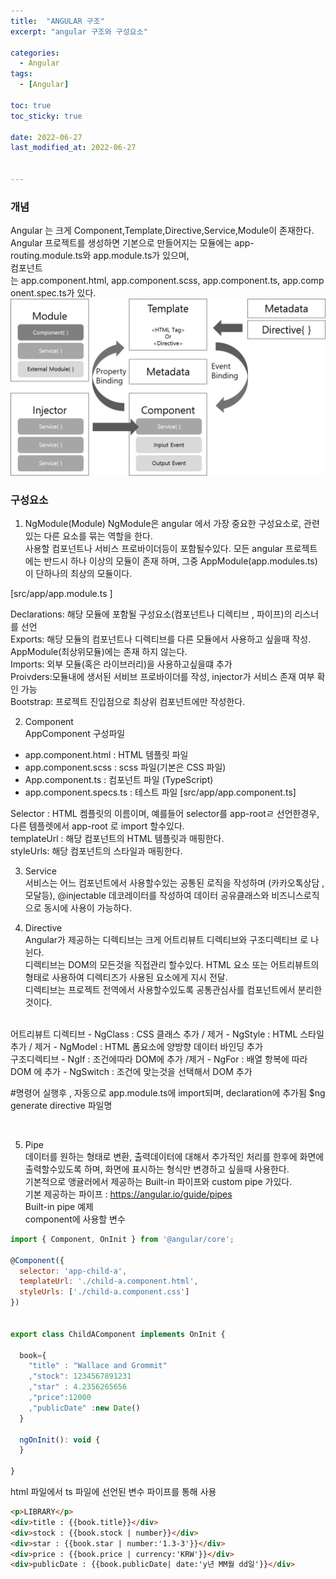 ```yaml
---
title:  "ANGULAR 구조"
excerpt: "angular 구조와 구성요소"

categories:
  - Angular
tags:
  - [Angular]

toc: true
toc_sticky: true
 
date: 2022-06-27
last_modified_at: 2022-06-27


---
```


### 개념  
Angular 는 크게 Component,Template,Directive,Service,Module이 존재한다.  
Angular 프로젝트를 생성하면 기본으로 만들어지는 모듈에는 app-routing.module.ts와 app.module.ts가 있으며,  
컴포넌트는 app.component.html, app.component.scss, app.component.ts, app.component.spec.ts가 있다.  
<img src="../images/angular/ANGULAR_structure_01.png" />
<br>

### 구성요소
1. NgModule(Module)
NgModule은 angular 에서 가장 중요한 구성요소로, 관련있는 다른 요소를 묶는 역할을 한다.  
사용할 컴포넌트나 서비스 프로바이더등이 포함될수있다.
모든 angular 프로젝트에는 반드시 하나 이상의 모듈이 존재 하며, 그중 AppModule(app.modules.ts)이 단하나의 최상의 모듈이다.

[src/app/app.module.ts ]
<script src="https://gist.github.com/cocomalco/00f0bc27ddbeb6f87ec485919e936229.js"></script> 
Declarations: 해당 모듈에 포함될 구성요소(컴포넌트나 디렉티브 , 파이프)의 리스너를 선언  
Exports: 해당 모듈의 컴포넌트나 디렉티브를 다른 모듈에서 사용하고 싶을때 작성. AppModule(최상위모듈)에는 존재 하지 않는다.  
Imports: 외부 모듈(혹은 라이브러리)을 사용하고싶을떄 추가  
Proivders:모듈내에 생서된 서비브 프로바이더를 작성, injector가 서비스 존재 여부 확인 가능  
Bootstrap: 프로젝트 진입점으로 최상위 컴포넌트에만 작성한다. 
<br/>

2. Component  
AppComponent 구성파일
* app.component.html : HTML 템플릿 파일
* app.component.scss : scss 파일(기본은 CSS 파일)
* App.component.ts : 컴포넌트 파일 (TypeScript)
* app.component.specs.ts : 테스트 파일
[src/app/app.component.ts]
<script src="https://gist.github.com/cocomalco/f3df924751d0ed483042ec8ff67531ac.js"></script>
Selector  : HTML 켐플릿의 이름이며, 예를들어 selector를 app-rootㄹ 선언한경우, 다른 템플렛에서 app-root 로 import 할수있다.  
templateUrl :  해당 컴포넌트의 HTML 템플릿과 매핑한다.  
styleUrls: 해당 컴포넌트의 스타일과 매핑한다.

3. Service  
서비스는 어느 컴포넌트에서 사용할수있는 공통된 로직을 작성하며 (카카오톡상담 , 모달등), @injectable 데코레이터를 작성하여 데이터 공유클래스와 비즈니스로직으로 동시에 사용이 가능하다.
<script src="https://gist.github.com/cocomalco/01b91af5c8633c4f876929ea6f0377b7.js"></script>

4. Directive  
Angular가 제공하는 디렉티브는 크게 어트리뷰트 디렉티브와 구조디렉티브 로 나뉜다.  
디렉티브는 DOM의 모든것을 직접관리 할수있다. HTML 요소 또는 어트리뷰트의 형태로 사용하여 디렉티즈가 사용된 요소에게 지시 전달.  
디렉티브는 프로젝트 전역에서 사용할수있도록 공통관심사를 컴포넌트에서 분리한것이다.  
<br>
어트리뷰트 디렉티브  
- NgClass : CSS 클래스 추가 / 제거  
- NgStyle : HTML 스타일 추가 / 제거  
- NgModel :  HTML 폼요소에 양방향 데이터 바인딩 추가  
<br>
구조디렉티브  
- NgIf : 조건에따라 DOM에 추가 /제거  
- NgFor : 배열 항복에 따라 DOM 에 추가  
- NgSwitch : 조건에 맞는것을 선택해서 DOM 추가
<br>


#명령어 실행후 , 자동으로 app.module.ts에 import되며, declaration에 추가됨
$ng generate directive 파일명

<br/>

5. Pipe  
데이터를 원하는 형태로 변환, 출력데이터에 대해서 추가적인 처리를 한후에 화면에 출력할수있도록 하며, 화면에 표시하는 형식만 변경하고 싶을때 사용한다.  
기본적으로 앵귤러에서 제공하는 Built-in 파이프와 custom pipe 가있다.  
기본 제공하는 파이프  : https://angular.io/guide/pipes  
Built-in pipe 예제  
component에 사용할 변수
```javascript
import { Component, OnInit } from '@angular/core';

@Component({
  selector: 'app-child-a',
  templateUrl: './child-a.component.html',
  styleUrls: ['./child-a.component.css']
})


export class ChildAComponent implements OnInit {

  book={
    "title" : "Wallace and Grommit"
    ,"stock": 1234567891231
    ,"star" : 4.2356265656
    ,"price":12000
    ,"publicDate" :new Date()
  }

  ngOnInit(): void {
  }

}
```
html 파일에서 ts 파일에 선언된 변수 파이프를 통해 사용
```HTML
<p>LIBRARY</p>
<div>title : {{book.title}}</div>
<div>stock : {{book.stock | number}}</div>
<div>star : {{book.star | number:'1.3-3'}}</div>
<div>price : {{book.price | currency:'KRW'}}</div>
<div>publicDate : {{book.publicDate| date:'y년 MM월 dd일'}}</div>
```
